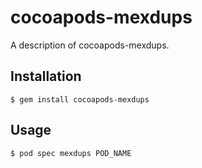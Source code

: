 # cocoapods-mexdups

A description of cocoapods-mexdups.

## Installation

    $ gem install cocoapods-mexdups

## Usage

    $ pod spec mexdups POD_NAME
